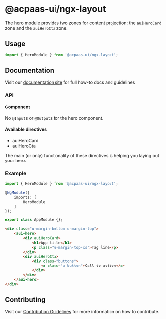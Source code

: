 # @acpaas-ui/ngx-layout

The hero module provides two zones for content projection: the `auiHeroCard` zone and the `auiHeroCta` zone.

## Usage

```typescript
import { HeroModule } from '@acpaas-ui/ngx-layout';
```

## Documentation

Visit our [documentation site](https://antwerp-ui.digipolis.be/) for full how-to docs and guidelines

### API

#### Component

No `@Input`s or `@Output`s for the hero component.

#### Available directives

- auiHeroCard
- auiHeroCta

The main (or only) functionality of these directives is helping you laying out your hero.

### Example

```typescript
import { HeroModule } from '@acpaas-ui/ngx-layout';

@NgModule({
    imports: [
        HeroModule
    ]
});

export class AppModule {};
```

```html
<div class="u-margin-bottom u-margin-top">
    <aui-hero>
        <div auiHeroCard>
            <h1>App title</h1>
            <p class="u-margin-top-xs">Tag line</p>
        </div>
        <div auiHeroCta>
            <div class="buttons">
                <a class="a-button">Call to action</a>
            </div>
        </div>
    </aui-hero>
</div>
```

## Contributing

Visit our [Contribution Guidelines](../../../../../CONTRIBUTING.md) for more information on how to contribute.
